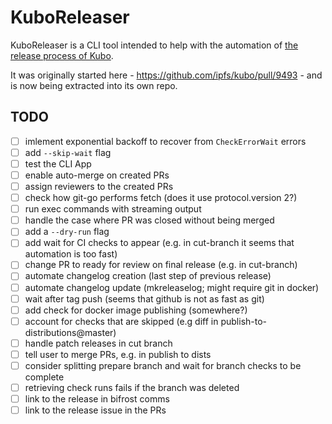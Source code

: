 # KuboReleaser

KuboReleaser is a CLI tool intended to help with the automation of [the release process of Kubo](https://github.com/ipfs/kubo/blob/master/docs/RELEASE_ISSUE_TEMPLATE.md).

It was originally started here - https://github.com/ipfs/kubo/pull/9493 - and is now being extracted into its own repo.

## TODO

- [ ] imlement exponential backoff to recover from `CheckErrorWait` errors
- [ ] add `--skip-wait` flag
- [ ] test the CLI App
- [ ] enable auto-merge on created PRs
- [ ] assign reviewers to the created PRs
- [ ] check how git-go performs fetch (does it use protocol.version 2?)
- [ ] run exec commands with streaming output
- [ ] handle the case where PR was closed without being merged
- [ ] add a `--dry-run` flag
- [ ] add wait for CI checks to appear (e.g. in cut-branch it seems that automation is too fast)
- [ ] change PR to ready for review on final release (e.g. in cut-branch)
- [ ] automate changelog creation (last step of previous release)
- [ ] automate changelog update (mkreleaselog; might require git in docker)
- [ ] wait after tag push (seems that github is not as fast as git)
- [ ] add check for docker image publishing (somewhere?)
- [ ] account for checks that are skipped (e.g diff in publish-to-distributions@master)
- [ ] handle patch releases in cut branch
- [ ] tell user to merge PRs, e.g. in publish to dists
- [ ] consider splitting prepare branch and wait for branch checks to be complete
- [ ] retrieving check runs fails if the branch was deleted
- [ ] link to the release in bifrost comms
- [ ] link to the release issue in the PRs
